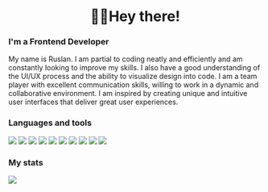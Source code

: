 <div align='center'>
 <h1>🙋‍♂Hey there!</h1>
</div>

### I'm a Frontend Developer

My name is Ruslan. I am partial to coding neatly and efficiently and am constantly looking to improve my skills. I also have a good understanding of the UI/UX process and the ability to visualize design into code. I am a team player with excellent communication skills, willing to work in a dynamic and collaborative environment. I am inspired by creating unique and intuitive user interfaces that deliver great user experiences.

### Languages and tools
<div>
  <img src='https://img.shields.io/badge/-Typescript-050517?style=for-the-badge&logo=typescript&logoColor=47C5FB'>
  <img src='https://img.shields.io/badge/-Javascript-050517?style=for-the-badge&logo=javascript&logoColor=FFD34F'>
  <img src='https://img.shields.io/badge/-HTML-050517?style=for-the-badge&logo=html5&logoColor=CF5C36'>
  <img src='https://img.shields.io/badge/-CSS-050517?style=for-the-badge&logo=css3&logoColor=47C5FB'>
  <img src='https://img.shields.io/badge/-Scss-050517?style=for-the-badge&logo=sass&logoColor=CE536D'>
  <img src='https://img.shields.io/badge/-React-050517?style=for-the-badge&logo=react&logoColor=47C5FB'>
  <img src='https://img.shields.io/badge/-React_Router-050517?style=for-the-badge&logo=react-router&logoColor=CF5C36'>
  <img src='https://img.shields.io/badge/-Redux-050517?style=for-the-badge&logo=Redux&logoColor=A76DFF'>
  <img src='https://img.shields.io/badge/-Mobx-050517?style=for-the-badge&logo=mobx&logoColor=CF5C36'>
  <img src='https://img.shields.io/badge/-Tailwind_css-050517?style=for-the-badge&logo=tailwind-css&logoColor=47C5FB'>
</div>

### My stats

<img src="https://github-readme-stats.vercel.app/api/top-langs/?username=yafox3&layout=compact&theme=radical&exclude_repo=github-readme-stats,anuraghazra.github.io">
